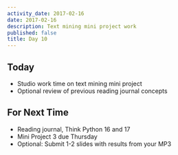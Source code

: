 ```yaml
---
activity_date: 2017-02-16
date: 2017-02-16
description: Text mining mini project work
published: false
title: Day 10
---
```


## Today

  * Studio work time on text mining mini project
  * Optional review of previous reading journal concepts

## For Next Time

  * Reading journal, Think Python 16 and 17
  * Mini Project 3 due Thursday
  * Optional: Submit 1-2 slides with results from your MP3

